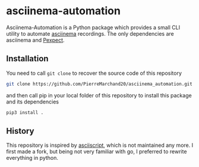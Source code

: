 # asciinema-automation

Asciinema-Automation is a Python package which provides a small CLI utility to automate [asciinema](https://asciinema.org) recordings. The only dependencies are asciinema and [Pexpect](https://pexpect.readthedocs.io/).

## Installation

You need to call `git clone` to recover the source code of this repository

```bash
git clone https://github.com/PierreMarchand20/asciinema_automation.git 
```

and then call pip in your local folder of this repository to install this package and its dependencies

```bash
pip3 install . 
```

## History

This repository is inspired by [asciiscript](https://github.com/christopher-dG/asciiscript), which is not maintained any more. I first made a fork, but being not very familiar with go, I preferred to rewrite everything in python.
